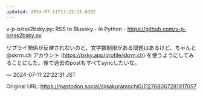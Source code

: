 ```yaml
---
updated: 2024-07-11T13:22:31.639Z
---
```


<p>v-p-b/rss2bsky.py: RSS to Bluesky - in Python - <a href="https://github.com/v-p-b/rss2bsky.py" target="_blank" rel="nofollow noopener noreferrer" translate="no"><span class="invisible">https://</span><span class="">github.com/v-p-b/rss2bsky.py</span><span class="invisible"></span></a></p><p>リプライ関係が反映されないのと、文字数制限がある問題はあるけど、ちゃんと @skrm.ch アカウント (<a href="https://bsky.app/profile/skrm.ch" target="_blank" rel="nofollow noopener noreferrer" translate="no"><span class="invisible">https://</span><span class="">bsky.app/profile/skrm.ch</span><span class="invisible"></span></a>) を使うようにしてみることにした。後で過去のpostもすべてsyncしたいな。</p>

&mdash; 2024-07-11 22:22:31 JST

Original URL: https://mastodon.social/@sakuramochi0/112768067281917057

